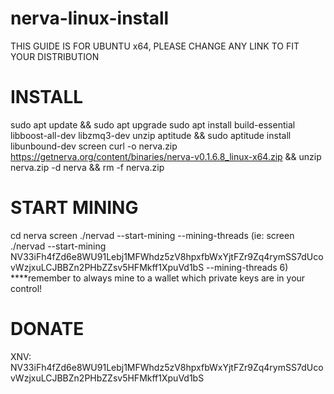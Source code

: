 # nerva-linux-install
THIS GUIDE IS FOR UBUNTU x64, PLEASE CHANGE ANY LINK TO FIT YOUR DISTRIBUTION

# INSTALL
sudo apt update && sudo apt upgrade
sudo apt install build-essential libboost-all-dev libzmq3-dev unzip aptitude && sudo aptitude install libunbound-dev screen
curl -o nerva.zip https://getnerva.org/content/binaries/nerva-v0.1.6.8_linux-x64.zip && unzip nerva.zip -d nerva && rm -f nerva.zip

# START MINING
cd nerva
screen ./nervad --start-mining <your-address> --mining-threads <number-of-threads>
(ie: screen ./nervad --start-mining NV33iFh4fZd6e8WU91Lebj1MFWhdz5zV8hpxfbWxYjtFZr9Zq4rymSS7dUcovWzjxuLCJBBZn2PHbZZsv5HFMkff1XpuVd1bS --mining-threads 6)
****remember to always mine to a wallet which private keys are in your control!

# DONATE
XNV: NV33iFh4fZd6e8WU91Lebj1MFWhdz5zV8hpxfbWxYjtFZr9Zq4rymSS7dUcovWzjxuLCJBBZn2PHbZZsv5HFMkff1XpuVd1bS
